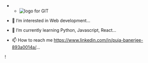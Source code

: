 - - ![logo for GIT](https://user-images.githubusercontent.com/101355256/158035292-f127fb2e-68a7-4c3c-933e-f573ad971144.png)



- 👀 I’m interested in Web development...
- 🌱 I’m currently learning Python, Javascript, React...
- 📫 How to reach me https://www.linkedin.com/in/puja-banerjee-893a0014a/...

<!---
Puja025/Puja025 is a ✨ special ✨ repository because its `README.md` (this file) appears on your GitHub profile.
You can click the Preview link to take a look at your changes.
--->
!
